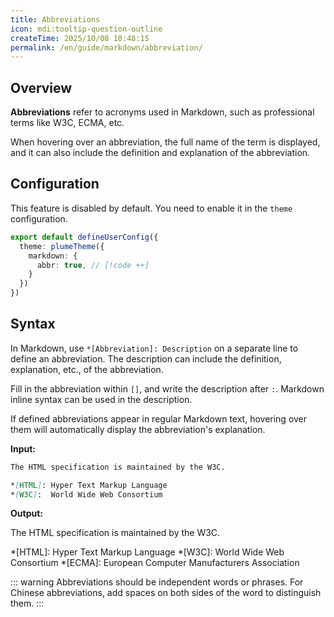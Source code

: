 ```yaml
---
title: Abbreviations
icon: mdi:tooltip-question-outline
createTime: 2025/10/08 10:48:15
permalink: /en/guide/markdown/abbreviation/
---
```


## Overview

**Abbreviations** refer to acronyms used in Markdown, such as professional terms like W3C, ECMA, etc.

When hovering over an abbreviation, the full name of the term is displayed, and it can also include the definition and explanation of the abbreviation.

## Configuration

This feature is disabled by default. You need to enable it in the `theme` configuration.

```ts title=".vuepress/config.ts"
export default defineUserConfig({
  theme: plumeTheme({
    markdown: {
      abbr: true, // [!code ++]
    }
  })
})
```

## Syntax

In Markdown, use `*[Abbreviation]: Description` on a separate line to define an abbreviation.
The description can include the definition, explanation, etc., of the abbreviation.

Fill in the abbreviation within `[]`, and write the description after `:`. Markdown inline syntax can be used in the description.

If defined abbreviations appear in regular Markdown text, hovering over them will automatically display the abbreviation's explanation.

**Input:**

```md
The HTML specification is maintained by the W3C.

*[HTML]: Hyper Text Markup Language
*[W3C]:  World Wide Web Consortium
```

**Output:**

The HTML specification is maintained by the W3C.

*[HTML]: Hyper Text Markup Language
*[W3C]:  World Wide Web Consortium
*[ECMA]: European Computer Manufacturers Association

::: warning
Abbreviations should be independent words or phrases. For Chinese abbreviations, add spaces on both sides of the word to distinguish them.
:::
